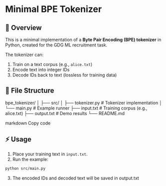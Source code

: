 # Minimal BPE Tokenizer

## 📌 Overview
This is a minimal implementation of a **Byte Pair Encoding (BPE) tokenizer** in Python, created for the GDG ML recruitment task.

The tokenizer can:
1. Train on a text corpus (e.g., `alice.txt`)
2. Encode text into integer IDs
3. Decode IDs back to text (lossless for training data)

## 📂 File Structure
bpe_tokenizer/
│
├── src/
│ ├── tokenizer.py # Tokenizer implementation
│ └── main.py # Example runner
├── input.txt # Training corpus (e.g., alice.txt)
├── output.txt # Demo results
└── README.md

markdown
Copy code

## ⚡ Usage
1. Place your training text in `input.txt`.
2. Run the example:
```bash
python src/main.py 
```
3. The encoded IDs and decoded text will be saved in output.txt
